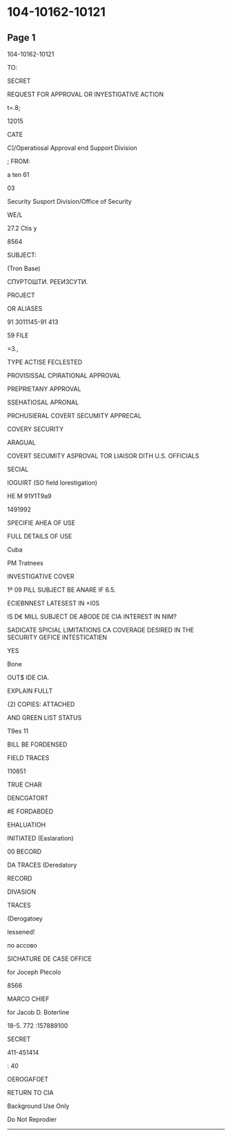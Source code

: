 # 104-10162-10121

## Page 1

104-10162-10121

TO:

SECRET

REQUEST FOR APPROVAL OR INYESTIGATIVE ACTION

t=.8;

12015

CATE

C]/Operatiosal Approval end Support Division

; FROM:

a ten 61

03

Security Susport Division/Office of Security

WE/L

27.2 Ctis y

8564

SUBJECT:

(Tron Base)

СПУРТОШТИ. РЕЕИЗСУТИ.

PROJECT

OR ALIASES

91 3011145-91 413

59 FILE

=3.,

TYPE ACTISE FECLESTED

PROVISISSAL CPIRATIONAL APPROVAL

PREPRIETANY APPROVAL

SSEHATIOSAL APRONAL

PRCHUSIERAL COVERT SECUMITY APPRECAL

COVERY SECURITY

ARAGUAL

COVERT SECUMITY ASPROVAL TOR LIAISOR DITH U.S. OFFICIALS

SECIAL

lOGUIRT (SO field lorestigation)

HE M 91У1T9a9

1491992

SPECIFIE AHEA OF USE

FULL DETAILS OF USE

Cuba

PM Tratnees

INVESTIGATIVE COVER

1º 09 PILL SUBJECT BE ANARE IF 6.5.

ECIEBNNEST LATESEST IN +I0S

IS D€ MILL SUBJECT DE ABODE DE CIA INTEREST IN NIM?

SADICATE SPICIAL LIMITATIONS CA COVERAGE DESIRED IN THE SECURITY GEFICE INTESTICATIEN

YES

Bone

OUT$ IDE CIA.

EXPLAIN FULLT

{2) COPIES: ATTACHED

AND GREEN LIST STATUS

T9es 11

BILL BE FORDENSED

FIELD TRACES

110851

TRUE CHAR

DENCGATORT

#E FORDABDED

EHALUATIOH

INITIATED (Easlaration)

00 BECORD

DA TRACES (Deredatory

RECORD

DIVASION

TRACES

(Derogatoey

lessened!

по ассово

SICHATURE DE CASE OFFICE

for Joceph Plecolo

8566

MARCO CHIEF

for Jacob D. Boterline

18-5. 772 :157889100

SECRET

411-451414

: 40

OEROGAFOET

RETURN TO CIA

Background Use Only

Do Not Reprodier

---


